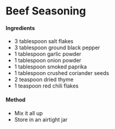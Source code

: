 # Beef Seasoning
#### Ingredients
-   3 tablespoon salt flakes
-   3 tablespoon ground black pepper
-   1 tablespoon garlic powder
-   1 tablespoon onion powder
-   1 tablespoon smoked paprika
-   1 tablespoon crushed coriander seeds
-   2 teaspoon dried thyme
-   1 teaspoon red chili flakes

#### Method
-   Mix it all up
-   Store in an airtight jar